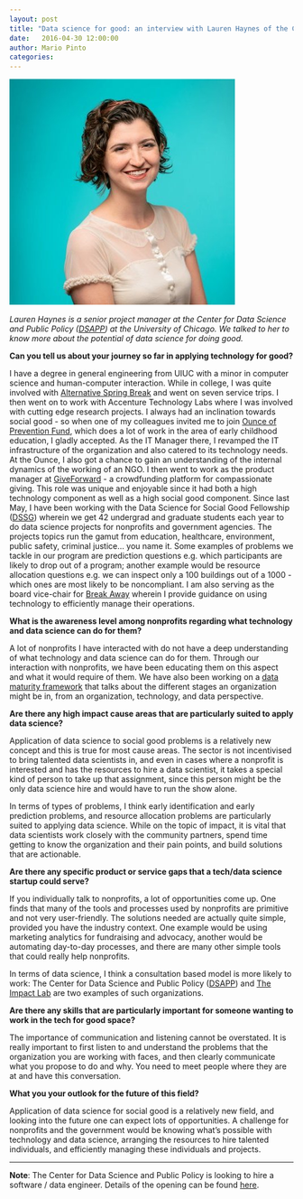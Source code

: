 ```yaml
---
layout: post
title: "Data science for good: an interview with Lauren Haynes of the Center for Data Science and Public Policy"
date:   2016-04-30 12:00:00
author: Mario Pinto
categories:
---
```


![Lauren Haynes](/assets/images/lauren_haynes.jpg)

*Lauren Haynes is a senior project manager at the Center for Data Science and Public Policy ([DSAPP](http://dsapp.org/)) at the University of Chicago. We talked to her to know more about the potential of data science for doing good.*

**Can you tell us about your journey so far in applying technology for good?**

I have a degree in general engineering from UIUC with a minor in computer science and human-computer interaction. While in college, I was quite involved with [Alternative Spring Break](http://dsapp.org/) and went on seven service trips. I then went on to work with Accenture Technology Labs where I was involved with cutting edge research projects. I always had an inclination towards social good - so when one of my colleagues invited me to join [Ounce of Prevention Fund](http://www.theounce.org/), which does a lot of work in the area of early childhood education, I gladly accepted. As the IT Manager there, I revamped the IT infrastructure of the organization and also catered to its technology needs. At the Ounce, I also got a chance to gain an understanding of the internal dynamics of the working of an NGO. I then went to work as the product manager at [GiveForward](http://www.giveforward.com/) - a crowdfunding platform for compassionate giving. This role was unique and enjoyable since it had both a high technology component as well as a high social good component. Since last May, I have been working with the Data Science for Social Good Fellowship ([DSSG](http://dssg.uchicago.edu/)) wherein we get 42 undergrad and graduate students each year to do data science projects for nonprofits and government agencies. The projects topics run the gamut from education, healthcare, environment, public safety, criminal justice… you name it. Some examples of problems we tackle in our program are prediction questions e.g. which participants are likely to drop out of a program; another example would be resource allocation questions e.g. we can inspect only a 100 buildings out of a 1000 - which ones are most likely to be noncompliant. I am also serving as the board vice-chair for [Break Away](http://alternativebreaks.org/) wherein I provide guidance on using technology to efficiently manage their operations.

<!--more-->

**What is the awareness level among nonprofits regarding what technology and data science can do for them?**

A lot of nonprofits I have interacted with do not have a deep understanding of what technology and data science can do for them. Through our interaction with nonprofits, we have been educating them on this aspect and what it would require of them. We have also been working on a [data maturity framework](http://dsapp.org/learning/datamaturity/) that talks about the different stages an organization might be in, from an organization, technology, and data perspective.

**Are there any high impact cause areas that are particularly suited to apply data science?**

Application of data science to social good problems is a relatively new concept and this is true for most cause areas. The sector is not incentivised to bring talented data scientists in, and even in cases where a nonprofit is interested and has the resources to hire a data scientist, it takes a special kind of person to take up that assignment, since this person might be the only data science hire and would have to run the show alone.

In terms of types of problems, I think early identification and early prediction problems, and resource allocation problems are particularly suited to applying data science. While on the topic of impact, it is vital that data scientists work closely with the community partners, spend time getting to know the organization and their pain points, and build solutions that are actionable.

**Are there any specific product or service gaps that a tech/data science startup could serve?**

If you individually talk to nonprofits, a lot of opportunities come up. One finds that many of the tools and processes used by nonprofits are primitive and not very user-friendly. The solutions needed are actually quite simple, provided you have the industry context. One example would be using marketing analytics for fundraising and advocacy, another would be automating day-to-day processes, and there are many other simple tools that could really help nonprofits.

In terms of data science, I think a consultation based model is more likely to work: The Center for Data Science and Public Policy ([DSAPP](http://dsapp.org/)) and [The Impact Lab](http://theimpactlab.co/) are two examples of such organizations.

**Are there any skills that are particularly important for someone wanting to work in the tech for good space?**

The importance of communication and listening cannot be overstated. It is really important to first listen to and understand the problems that the organization you are working with faces, and then clearly communicate what you propose to do and why. You need to meet people where they are at and have this conversation.

**What you your outlook for the future of this field?**

Application of data science for social good is a relatively new field, and looking into the future one can expect lots of opportunities. A challenge for nonprofits and the government would be knowing what’s possible with technology and data science, arranging the resources to hire talented individuals, and efficiently managing these individuals and projects.

---

**Note**: The Center for Data Science and Public Policy is looking to hire a software / data engineer. Details of the opening can be found [here](http://dsapp.org/jobs-software-engineer/).
